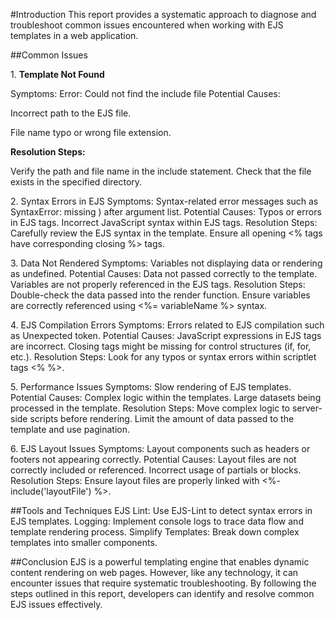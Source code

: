#Introduction
This report provides a systematic approach to diagnose and troubleshoot common issues encountered when working with EJS templates in a web application.

##Common Issues

1\. **Template Not Found**

Symptoms: Error: Could not find the include file
Potential Causes:

Incorrect path to the EJS file.

File name typo or wrong file extension.

**Resolution Steps:**

Verify the path and file name in the include statement. Check that the file exists in the specified directory.

2\. Syntax Errors in EJS
Symptoms: Syntax-related error messages such as SyntaxError: missing ) after argument list.
Potential Causes:
Typos or errors in EJS tags.
Incorrect JavaScript syntax within EJS tags.
Resolution Steps:
Carefully review the EJS syntax in the template.
Ensure all opening <% tags have corresponding closing %> tags.

3\. Data Not Rendered
Symptoms: Variables not displaying data or rendering as undefined.
Potential Causes:
Data not passed correctly to the template.
Variables are not properly referenced in the EJS tags.
Resolution Steps:
Double-check the data passed into the render function.
Ensure variables are correctly referenced using <%= variableName %> syntax.

4\. EJS Compilation Errors
Symptoms: Errors related to EJS compilation such as Unexpected token.
Potential Causes:
JavaScript expressions in EJS tags are incorrect.
Closing tags might be missing for control structures (if, for, etc.).
Resolution Steps:
Look for any typos or syntax errors within scriptlet tags <% %>.

5\. Performance Issues
Symptoms: Slow rendering of EJS templates.
Potential Causes:
Complex logic within the templates.
Large datasets being processed in the template.
Resolution Steps:
Move complex logic to server-side scripts before rendering.
Limit the amount of data passed to the template and use pagination.

6\. EJS Layout Issues
Symptoms: Layout components such as headers or footers not appearing correctly.
Potential Causes:
Layout files are not correctly included or referenced.
Incorrect usage of partials or blocks.
Resolution Steps:
Ensure layout files are properly linked with <%- include('layoutFile') %>.

##Tools and Techniques
EJS Lint: Use EJS-Lint to detect syntax errors in EJS templates.
Logging: Implement console logs to trace data flow and template rendering process.
Simplify Templates: Break down complex templates into smaller components.

##Conclusion
EJS is a powerful templating engine that enables dynamic content rendering on web pages. However, like any technology, it can encounter issues that require systematic troubleshooting. By following the steps outlined in this report, developers can identify and resolve common EJS issues effectively.
